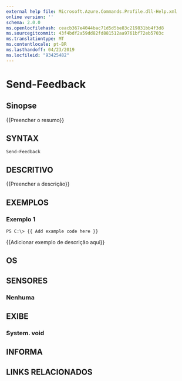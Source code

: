 ```yaml
---
external help file: Microsoft.Azure.Commands.Profile.dll-Help.xml
online version: ''
schema: 2.0.0
ms.openlocfilehash: ceacb367e4044bac71d5d5be83c219831bb4f3d8
ms.sourcegitcommit: 43f4bdf2a59dd82fd881512aa9761bf72eb5703c
ms.translationtype: MT
ms.contentlocale: pt-BR
ms.lasthandoff: 04/23/2019
ms.locfileid: "93425482"
---
```

# Send-Feedback

## Sinopse
{{Preencher o resumo}}

## SYNTAX

```
Send-Feedback
```

## DESCRITIVO
{{Preencher a descrição}}

## EXEMPLOS

### Exemplo 1
```
PS C:\> {{ Add example code here }}
```

{{Adicionar exemplo de descrição aqui}}

## OS

## SENSORES

### Nenhuma


## EXIBE

### System. void


## INFORMA

## LINKS RELACIONADOS

